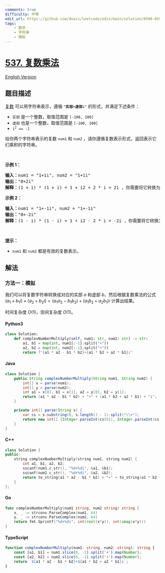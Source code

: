 ```yaml
---
comments: true
difficulty: 中等
edit_url: https://github.com/doocs/leetcode/edit/main/solution/0500-0599/0537.Complex%20Number%20Multiplication/README.md
tags:
    - 数学
    - 字符串
    - 模拟
---
```


<!-- problem:start -->

# [537. 复数乘法](https://leetcode.cn/problems/complex-number-multiplication)

[English Version](/solution/0500-0599/0537.Complex%20Number%20Multiplication/README_EN.md)

## 题目描述

<!-- description:start -->

<p><a href="https://baike.baidu.com/item/%E5%A4%8D%E6%95%B0/254365?fr=aladdin" target="_blank">复数</a> 可以用字符串表示，遵循 <code>"<strong>实部</strong>+<strong>虚部</strong>i"</code> 的形式，并满足下述条件：</p>

<ul>
	<li><code>实部</code> 是一个整数，取值范围是 <code>[-100, 100]</code></li>
	<li><code>虚部</code> 也是一个整数，取值范围是 <code>[-100, 100]</code></li>
	<li><code>i<sup>2</sup> == -1</code></li>
</ul>

<p>给你两个字符串表示的复数 <code>num1</code> 和 <code>num2</code> ，请你遵循复数表示形式，返回表示它们乘积的字符串。</p>

<p> </p>

<p><strong>示例 1：</strong></p>

<pre>
<strong>输入：</strong>num1 = "1+1i", num2 = "1+1i"
<strong>输出：</strong>"0+2i"
<strong>解释：</strong>(1 + i) * (1 + i) = 1 + i2 + 2 * i = 2i ，你需要将它转换为 0+2i 的形式。
</pre>

<p><strong>示例 2：</strong></p>

<pre>
<strong>输入：</strong>num1 = "1+-1i", num2 = "1+-1i"
<strong>输出：</strong>"0+-2i"
<strong>解释：</strong>(1 - i) * (1 - i) = 1 + i2 - 2 * i = -2i ，你需要将它转换为 0+-2i 的形式。 
</pre>

<p> </p>

<p><strong>提示：</strong></p>

<ul>
	<li><code>num1</code> 和 <code>num2</code> 都是有效的复数表示。</li>
</ul>

<!-- description:end -->

## 解法

<!-- solution:start -->

### 方法一：模拟

我们可以将复数字符串转换成对应的实部 $a$ 和虚部 $b$，然后根据复数乘法的公式 $(a_1 + b_1i) \times (a_2 + b_2i) = (a_1a_2 - b_1b_2) + (a_1b_2 + a_2b_1)i$ 计算出结果。

时间复杂度 $O(1)$，空间复杂度 $O(1)$。

<!-- tabs:start -->

#### Python3

```python
class Solution:
    def complexNumberMultiply(self, num1: str, num2: str) -> str:
        a1, b1 = map(int, num1[:-1].split("+"))
        a2, b2 = map(int, num2[:-1].split("+"))
        return f"{a1 * a2 - b1 * b2}+{a1 * b2 + a2 * b1}i"
```

#### Java

```java
class Solution {
    public String complexNumberMultiply(String num1, String num2) {
        int[] x = parse(num1);
        int[] y = parse(num2);
        int a1 = x[0], b1 = x[1], a2 = y[0], b2 = y[1];
        return (a1 * a2 - b1 * b2) + "+" + (a1 * b2 + a2 * b1) + "i";
    }

    private int[] parse(String s) {
        var cs = s.substring(0, s.length() - 1).split("\\+");
        return new int[] {Integer.parseInt(cs[0]), Integer.parseInt(cs[1])};
    }
}
```

#### C++

```cpp
class Solution {
public:
    string complexNumberMultiply(string num1, string num2) {
        int a1, b1, a2, b2;
        sscanf(num1.c_str(), "%d+%di", &a1, &b1);
        sscanf(num2.c_str(), "%d+%di", &a2, &b2);
        return to_string(a1 * a2 - b1 * b2) + "+" + to_string(a1 * b2 + a2 * b1) + "i";
    }
};
```

#### Go

```go
func complexNumberMultiply(num1 string, num2 string) string {
	x, _ := strconv.ParseComplex(num1, 64)
	y, _ := strconv.ParseComplex(num2, 64)
	return fmt.Sprintf("%d+%di", int(real(x*y)), int(imag(x*y)))
}
```

#### TypeScript

```ts
function complexNumberMultiply(num1: string, num2: string): string {
    const [a1, b1] = num1.slice(0, -1).split('+').map(Number);
    const [a2, b2] = num2.slice(0, -1).split('+').map(Number);
    return `${a1 * a2 - b1 * b2}+${a1 * b2 + a2 * b1}i`;
}
```

<!-- tabs:end -->

<!-- solution:end -->

<!-- problem:end -->
